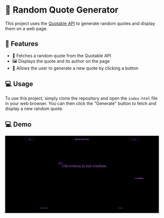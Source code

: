 # 📜 Random Quote Generator

This project uses the [Quotable API](https://api.quotable.io/random) to generate random quotes and display them on a web page.

## 🌟 Features

- 📖 Fetches a random quote from the Quotable API
- 🖼️ Displays the quote and its author on the page
- 🔁 Allows the user to generate a new quote by clicking a button

## 💻 Usage

To use this project, simply clone the repository and open the `index.html` file in your web browser. You can then click the "Generate" button to fetch and display a new random quote.

## 💻 Demo 

![Demo Image of Guotes For Fun Website](https://raw.githubusercontent.com/Ghosh-Abir/Quotes-For-Fun/main/demo.png?token=GHSAT0AAAAAACCJ5DFK7NW66KBTPGGKRHSGZCWU5JQ)
